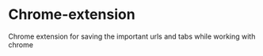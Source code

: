# Chrome-extension
 Chrome extension for saving the important urls and tabs while working with chrome 
